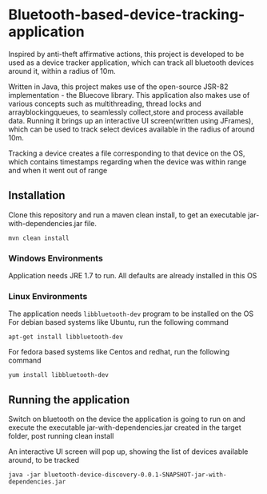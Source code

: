 # Bluetooth-based-device-tracking-application
Inspired by anti-theft affirmative actions, this project is developed to be used as a device tracker application, which can track all bluetooth devices around it, within a radius of 10m.

Written in Java, this project makes use of the open-source JSR-82 implementation - the Bluecove library. This application also makes use of various concepts such as multithreading, thread locks and arrayblockingqueues, to seamlessly collect,store and process available data. Running it brings up an interactive UI screen(written using JFrames), which can be used to track select devices available in the radius of around 10m.

Tracking a device creates a file corresponding to that device on the OS, which contains timestamps regarding when the device was within range and when it went out of range

## Installation
Clone this repository and run a maven clean install, to get an executable jar-with-dependencies.jar file.
```
mvn clean install
```
### Windows Environments
Application needs JRE 1.7 to run. All defaults are already installed in this OS
### Linux Environments
The application needs `libbluetooth-dev` program to be installed on the OS
For debian based systems like Ubuntu, run the following command
```
apt-get install libbluetooth-dev
```
For fedora based systems like Centos and redhat, run the following command
```
yum install libbluetooth-dev
```

## Running the application
Switch on bluetooth on the device the application is going to run on and execute the executable jar-with-dependencies.jar created in the target folder, post running clean install

An interactive UI screen will pop up, showing the list of devices available around, to be tracked
```
java -jar bluetooth-device-discovery-0.0.1-SNAPSHOT-jar-with-dependencies.jar
```